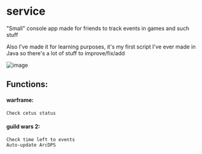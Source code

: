 # service
"Small" console app made for friends to track events in games and such stuff

Also I've made it for learning purposes, it's my first script I've ever made in Java so there's a lot of stuff to improve/fix/add

![image](https://user-images.githubusercontent.com/18237380/162548422-85f50dae-264f-4364-84fb-226b525e08eb.png)

## Functions:
#### warframe:
```
Check cetus status
```

#### guild wars 2:
```
Check time left to events
Auto-update ArcDPS
```
